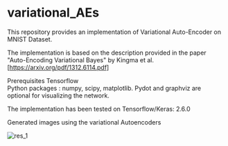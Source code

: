 # variational_AEs
This repository provides an implementation of Variational Auto-Encoder on MNIST Dataset.

The implementation is based on the description provided in the paper "Auto-Encoding Variational Bayes" by Kingma et al. [https://arxiv.org/pdf/1312.6114.pdf]

Prerequisites
Tensorflow  
Python packages : numpy, scipy, matplotlib. Pydot and graphviz are optional for visualizing the network.

The implementation has been tested on Tensorflow/Keras: 2.6.0  

Generated images using the variational Autoencoders

![res_1](https://user-images.githubusercontent.com/26203136/180188169-b087adfa-cb71-48dd-96ca-c223329093e3.png)
